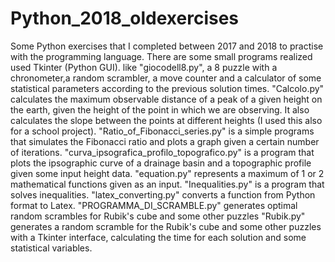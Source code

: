 # Python_2018_oldexercises

Some Python exercises that I completed between 2017 and 2018 to practise with the programming language.
There are some small programs realized used Tkinter (Python GUI). like "giocodell8.py", a 8 puzzle with a chronometer,a random scrambler, a move counter and a calculator 
of some statistical parameters according to the previous solution times.
"Calcolo.py" calculates the maximum observable distance of a peak of a given height on the earth, given the height of the point in which we are observing. It also calculates the
slope between the points at different heights (I used this also for a school project).
"Ratio_of_Fibonacci_series.py" is a simple programs that simulates the Fibonacci ratio and plots a graph given a certain number of iterations.
"curva_ipsografica_profilo_topografico.py" is a program that plots the ipsographic curve of a drainage basin and a topographic profile given some input height data.
"equation.py" represents a maximum of 1 or 2 mathematical functions given as an input.
"Inequalities.py" is a program that solves inequalities.
"latex_converting.py" converts a function from Python format to Latex.
"PROGRAMMA_DI_SCRAMBLE.py" generates optimal random scrambles for Rubik's cube and some other puzzles
"Rubik.py" generates a random scramble for the Rubik's cube and some other puzzles with a Tkinter interface, calculating the time for each solution and some statistical variables.






